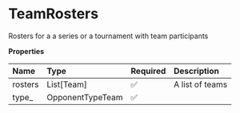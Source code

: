 # TeamRosters

Rosters for a a series or a tournament with team participants

**Properties**

| Name    | Type             | Required | Description     |
| :------ | :--------------- | :------- | :-------------- |
| rosters | List[Team]       | ✅       | A list of teams |
| type\_  | OpponentTypeTeam | ✅       |                 |

<!-- This file was generated by liblab | https://liblab.com/ -->

